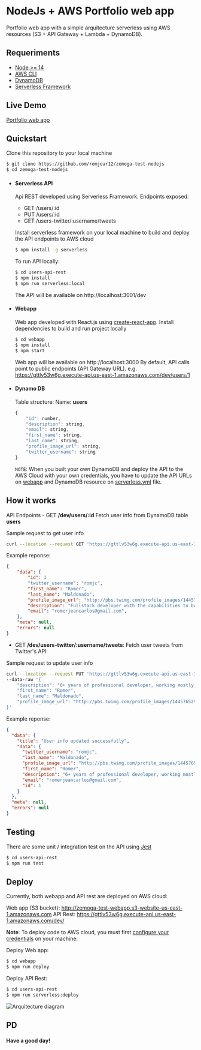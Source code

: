 # NodeJs + AWS Portfolio web app

Portfolio web app with a simple arquitecture serverless using AWS resources (S3 + API Gateway + Lambda + DynamoDB).

## Requeriments

- [Node >= 14](https://nodejs.org/es/)
- [AWS CLI](https://aws.amazon.com/cli/)
- [DynamoDB](https://aws.amazon.com/dynamodb/)
- [Serverless Framework](https://www.serverless.com/framework/docs)

## Live Demo

[Portfolio web app](http://zemoga-test-webapp.s3-website-us-east-1.amazonaws.com/)

## Quickstart

Clone this repository to your local machine

```bash
$ git clone https://github.com/romjear12/zemoga-test-nodejs
$ cd zemoga-test-nodejs
```

- #### Serverless API

  Api REST developed using Serverless Framework. Endpoints exposed:

  - GET /users/:id
  - PUT /users/:id
  - GET /users-twitter/:username/tweets

  Install serverless framework on your local machine to build and deploy the API endpoints to AWS cloud

  ```bash
  $ npm install -g serverless
  ```

  To run API locally:

  ```bash
  $ cd users-api-rest
  $ npm install
  $ npm run serverless:local
  ```

  The API will be available on http://localhost:3001/dev

- #### Webapp
  Web app developed with React.js using [create-react-app](https://create-react-app.dev/). Install dependencies to build and run project locally
  ```bash
  $ cd webapp
  $ npm install
  $ npm start
  ```
  Web app will be available on http://localhost:3000
  By default, API calls point to public endpoints (API Gateway URL). e.g. https://gttlv53w6g.execute-api.us-east-1.amazonaws.com/dev/users/1
- #### Dynamo DB
  Table structure:
  Name: **users**
  ```js
  {
      "id": number,
      "description": string,
      "email": string,
      "first_name": string,
      "last_name": string,
      "profile_image_url": string,
      "twitter_username": string
  }
  ```
  `NOTE`: When you built your own DynamoDB and deploy the API to the AWS Cloud with your own credentials, you have to update the API URLs on [webapp](https://github.com/romjear12/zemoga-test-nodejs/blob/main/webapp/src/App.js) and DynamoDB resource on [serverless.yml](https://github.com/romjear12/zemoga-test-nodejs/blob/main/users-api-rest/serverless.yml) file.

## How it works

API Endpoints - GET **/dev/users/:id** Fetch user info from DynamoDB table **users**

Sample request to get user info

```bash
curl --location --request GET 'https://gttlv53w6g.execute-api.us-east-1.amazonaws.com/dev/users/1'
```

Example reponse:

```json
{
    "data": {
        "id": 1
        "twitter_username": "romjc",
        "first_name": "Romer",
        "last_name": "Maldonado",
        "profile_image_url": "http://pbs.twimg.com/profile_images/1445765299974795279/ExVMkDHG_normal.jpg",
        "description": "Fullstack developer with the capabilities to build tech solutions, always keeping in mind good practices to write clean code and usable features to end-users.",
        "email": "romerjeancarlos@gmail.com",
    },
    "meta": null,
    "errors": null
}
```

- GET **/dev/users-twitter/:username/tweets**: Fetch user tweets from Twitter's API

Sample request to update user info

```bash
curl --location --request PUT 'https://gttlv53w6g.execute-api.us-east-1.amazonaws.com/dev/users/1' --header 'Content-Type: application/json' \
--data-raw '{
    "description": "6+ years of professional developer, working mostly as front-end developer with JavaScript, HTML5, CSS, React/Redux, React Native, also with back-end background in Node.js, Express, SQL and NoSQL databases. Really passionate about the Javascript ecosystem in general.My approach is always towards being the best coworker in any team I’m part of, improving both sides of my professional and personal self: problem solving and teamwork in order to be the best developer in the field.",
    "first_name": "Romer",
    "last_name": "Maldonado",
    "profile_image_url": "http://pbs.twimg.com/profile_images/1445765299974795279/ExVMkDHG_normal.jpg"
}'
```

Example reponse:

```json
{
  "data": {
    "title": "User info updated successfully",
    "data": {
      "twitter_username": "romjc",
      "last_name": "Maldonado",
      "profile_image_url": "http://pbs.twimg.com/profile_images/1445765299974795279/ExVMkDHG_normal.jpg",
      "first_name": "Romer",
      "description": "6+ years of professional developer, working mostly as front-end developer with JavaScript, HTML5, CSS, React/Redux, React Native, also with back-end background in Node.js, Express, SQL and NoSQL databases. Really passionate about the Javascript ecosystem in general.My approach is always towards being the best coworker in any team I’m part of, improving both sides of my professional and personal self: problem solving and teamwork in order to be the best developer in the field.",
      "email": "romerjeancarlos@gmail.com",
      "id": 1
    }
  },
  "meta": null,
  "errors": null
}
```

## Testing

There are some unit / integration test on the API using [Jest](https://jestjs.io/)

```bash
$ cd users-api-rest
$ npm run test
```

## Deploy

Currently, both webapp and API rest are deployed on AWS cloud:

Web app (S3 bucket): http://zemoga-test-webapp.s3-website-us-east-1.amazonaws.com
API Rest: https://gttlv53w6g.execute-api.us-east-1.amazonaws.com/dev/

**Note**: To deploy code to AWS cloud, you must first [configure your credentials](https://docs.aws.amazon.com/cli/latest/userguide/cli-chap-configure.html) on your machine:

Deploy Web app:

```bash
$ cd webapp
$ npm run deploy
```

Deploy API Rest:

```bash
$ cd users-api-rest
$ npm run serverless:deploy
```

![Arquitecture diagram](https://zemoga-test-webapp.s3.amazonaws.com/webapp.drawio.png)

## PD

#### Have a good day!
